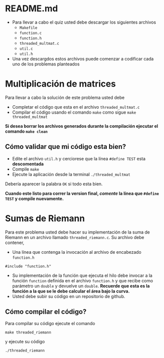 # README.md

* Para llevar a cabo el quiz usted debe descargar los siguientes archivos
  * `Makefile`
  * `function.c`
  * `function.h`
  * `threaded_multmat.c`
  * `util.c`
  * `util.h`
* Una vez descargdos estos archivos puede comenzar a codificar cada uno de los problemas planteados


Multiplicación de matrices
==========================
Para llevar a cabo la solución de este problema usted debe
* Completar el código que esta en el archivo `threaded_multmat.c`
* Compilar el código usando el comando `make` como sigue `make threaded_multmat`

**Si desea borrar los archivos generados durante la compilación ejecutar el comando `make clean`**

Cómo validar que mi código esta bien?
-------------------------------------
* Edite el archivo `util.h` y cerciorese que la línea `#define TEST` esta **descomentada**
* Compile `make`
* Ejecute la aplicación desde la terminal `./threaded_multmat`

Debería aparecer la palabra `OK` si todo esta bien.

**Cuando este listo para correr la version final, _comente_ la línea que `#define TEST` y compile nuevamente.**

Sumas de Riemann
================
Para este problema usted debe hacer su implementación de la suma de Riemann en un archivo llamado `threaded_riemann.c`. 
Su archivo debe contener,
* Una línea que contenga la invocación al archivo de encabezado `function.h`
```
#include "function.h"
```
* Su implementación de la función que ejecuta el hilo debe invocar a la función `function` definida en el archivo `function.h` y que recibe como parámetro un `double` y devuelve un `double`. 
**Recuerde que esta es la función a la que se le debe calcular el área bajo la curva.**
* Usted debe subir su código en un repositorio de github.

Cómo compilar el código?
------------------------
Para compilar su código ejecute el comando 
```
make threaded_riemann
```
 y ejecute su código 
```
./threaded_riemann
```


